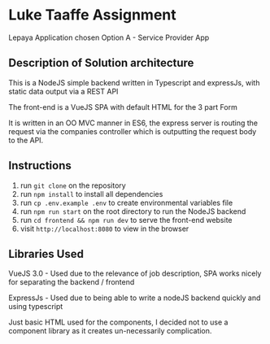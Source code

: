 # Luke Taaffe Assignment

Lepaya Application chosen Option A - Service Provider App

## Description of Solution architecture

This is a NodeJS simple backend written in Typescript and expressJs, with static data output via a REST API

The front-end is a VueJS SPA with default HTML for the 3 part Form

It is written in an OO MVC manner in ES6, the express server is routing the request via the companies controller which is outputting the request body to the API. 

## Instructions

1. run `git clone` on the repository
2. run `npm install` to install all dependencies
3. run `cp .env.example .env` to create environmental variables file
4. run `npm run start` on the root directory to run the NodeJS backend
5. run `cd frontend && npm run dev` to serve the front-end website
6. visit `http://localhost:8080` to view in the browser
  
## Libraries Used

VueJS 3.0 - Used due to the relevance of job description, SPA works nicely for separating the backend / frontend

ExpressJs - Used due to being able to write a nodeJS backend quickly and using typescript

Just basic HTML used for the components, I decided not to use a component library as it creates un-necessarily complication.


